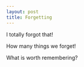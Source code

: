 ```yaml
---
layout: post
title: Forgetting
---
```


I totally forgot that!

How many things we forget!

What is worth remembering?

